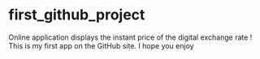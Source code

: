 # first_github_project
Online application displays the instant price of the digital exchange rate !
This is my first app on the GitHub site. 
I hope you enjoy
